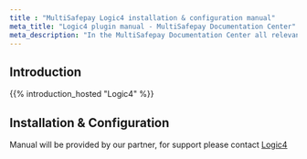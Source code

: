 ```yaml
---
title : "MultiSafepay Logic4 installation & configuration manual"
meta_title: "Logic4 plugin manual - MultiSafepay Documentation Center"
meta_description: "In the MultiSafepay Documentation Center all relevant information regarding our Plugins and API. As well as Support pages for Payment Method, Tools and General Questions. You can also find the contact details of our Support Team and Integration Team."
---
```

## Introduction

{{% introduction_hosted "Logic4" %}}

## Installation & Configuration
Manual will be provided by our partner, for support please contact [Logic4](https://www.logic4.nl/contact)
